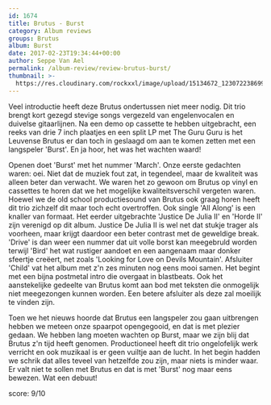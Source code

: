 ```yaml
---
id: 1674
title: Brutus - Burst
category: Album reviews
groups: Brutus
album: Burst
date: 2017-02-23T19:34:44+00:00
author: Seppe Van Ael
permalink: /album-review/review-brutus-burst/
thumbnail: >-
  https://res.cloudinary.com/rockxxl/image/upload/15134672_1230722386992451_155310526591816202_n.jpg
---
```

Veel introductie heeft deze Brutus ondertussen niet meer nodig. Dit trio brengt kort gezegd stevige songs vergezeld van engelenvocalen en duivelse gitaarlijnen. Na een demo op cassette te hebben uitgebracht, een reeks van drie 7 inch plaatjes en een split LP met The Guru Guru is het Leuvense Brutus er dan toch in geslaagd om aan te komen zetten met een langspeler 'Burst'. En ja hoor, het was het wachten waard!

Openen doet 'Burst' met het nummer 'March'. Onze eerste gedachten waren: oei. Niet dat de muziek fout zat, in tegendeel, maar de kwaliteit was alleen beter dan verwacht. We waren het zo gewoon om Brutus op vinyl en cassettes te horen dat we het mogelijke kwaliteitsverschil vergeten waren. Hoewel we de old school productiesound van Brutus ook graag horen heeft dit trio zichzelf dit maar toch echt overtroffen. Ook single 'All Along' is een knaller van formaat. Het eerder uitgebrachte 'Justice De Julia II' en 'Horde II' zijn verenigd op dit album. Justice De Julia II is wel net dat stukje trager als voorheen, maar krijgt daardoor een beter contrast met de geweldige break. 'Drive' is dan weer een nummer dat uit volle borst kan meegebruld worden terwijl 'Bird' het wat rustiger aandoet en een aangenaam maar donker sfeertje creëert, net zoals 'Looking for Love on Devils Mountain'. Afsluiter 'Child' vat het album met z'n zes minuten nog eens mooi samen. Het begint met een bijna postmetal intro die overgaat in blastbeats. Ook het aanstekelijke gedeelte van Brutus komt aan bod met teksten die onmogelijk niet meegezongen kunnen worden. Een betere afsluiter als deze zal moeilijk te vinden zijn.

Toen we het nieuws hoorde dat Brutus een langspeler zou gaan uitbrengen hebben we meteen onze spaarpot opengegooid, en dat is met plezier gedaan. We hebben lang moeten wachten op Burst, maar we zijn blij dat Brutus z'n tijd heeft genomen. Productioneel heeft dit trio ongelofelijk werk verricht en ook muzikaal is er geen vuiltje aan de lucht. In het begin hadden we schrik dat alles teveel van hetzelfde zou zijn, maar niets is minder waar. Er valt niet te sollen met Brutus en dat is met 'Burst' nog maar eens bewezen. Wat een debuut!

score: 9/10
